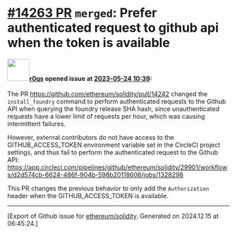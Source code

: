 # [\#14263 PR](https://github.com/ethereum/solidity/pull/14263) `merged`: Prefer authenticated request to github api when the token is available

#### <img src="https://avatars.githubusercontent.com/u/457348?u=e02c93e6d98c1154952140a8d5af50d9d5ca59c9&v=4" width="50">[r0qs](https://github.com/r0qs) opened issue at [2023-05-24 10:39](https://github.com/ethereum/solidity/pull/14263):

The PR https://github.com/ethereum/solidity/pull/14242 changed the `install_foundry` command to perform authenticated requests to the Github API when querying the foundry release SHA hash, since unauthenticated requests have a lower limit of requests per hour, which was causing intermittent failures.

However, external contributors do not have access to the GITHUB_ACCESS_TOKEN environment variable set in the CircleCI project settings, and thus fail to perform the authenticated request to the Github API:
https://app.circleci.com/pipelines/github/ethereum/solidity/29901/workflows/d2d574cb-6624-486f-904b-598b20118606/jobs/1328298

This PR changes the previous behavior to only add the `Authorization` header when the GITHUB_ACCESS_TOKEN is available.




-------------------------------------------------------------------------------



[Export of Github issue for [ethereum/solidity](https://github.com/ethereum/solidity). Generated on 2024.12.15 at 06:45:24.]
